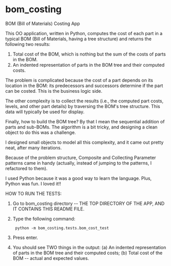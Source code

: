 bom_costing
===========

BOM (Bill of Materials) Costing App

This OO application, written in Python, computes the cost of each part in a typical BOM (Bill of Materials, having a tree structure) and returns the following two results:

1. Total cost of the BOM, which is nothing but the sum of the costs of parts in the BOM.
2. An indented representation of parts in the BOM tree and their computed costs.

The problem is complicated because the cost of a part depends on its location in the BOM: its predecessors and successors determine if the part can be costed. This is the business logic side.

The other complexity is to collect the results (i.e., the computed part costs, levels, and other part details) by traversing the BOM's tree structure.  This data will typically be used for display.

Finally, how to build the BOM tree? By that I mean the sequential addition of parts and sub-BOMs.  The algorithm is a bit tricky, and designing a clean object to do this was a challenge.


I designed small objects to model all this complexity, and it came out pretty neat, after many iterations.  

Because of the problem structure, Composite and Collecting Parameter patterns came in handy (actually, instead of jumping to the patterns, I refactored to them).  

I used Python because it was a good way to learn the language.  Plus, Python was fun.  I loved it!!



HOW TO RUN THE TESTS:

1. Go to bom_costing directory -- THE TOP DIRECTORY OF THE APP, AND IT CONTAINS THIS README FILE.
2. Type the following command: 

		python -m bom_costing.tests.bom_cost_test

3. Press enter.
4. You should see TWO things in the output:
	(a) An indented representation of parts in the BOM tree and their computed costs; 
	(b) Total cost of the BOM -- actual and expected values.
